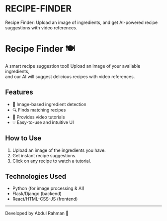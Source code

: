 # RECIPE-FINDER
Recipe Finder: Upload an image of ingredients, and get AI-powered recipe suggestions with video references.
# Recipe Finder 🍽️  
A smart recipe suggestion tool! Upload an image of your available ingredients,  
and our AI will suggest delicious recipes with video references.  

## Features  
- 📸 Image-based ingredient detection  
- 🔍 Finds matching recipes  
- 🎥 Provides video tutorials  
- 💡 Easy-to-use and intuitive UI  

## How to Use  
1. Upload an image of the ingredients you have.  
2. Get instant recipe suggestions.  
3. Click on any recipe to watch a tutorial.  

## Technologies Used  
- Python (for image processing & AI)  
- Flask/Django (backend)  
- React/HTML-CSS-JS (frontend)  

---
Developed by Abdul Rahman 🚀  
